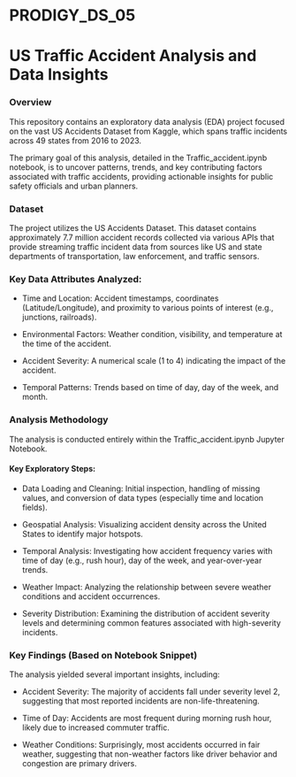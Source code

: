 # PRODIGY_DS_05

# US Traffic Accident Analysis and Data Insights

### Overview

This repository contains an exploratory data analysis (EDA) project focused on the vast US Accidents Dataset from Kaggle, which spans traffic incidents across 49 states from 2016 to 2023.

The primary goal of this analysis, detailed in the Traffic_accident.ipynb notebook, is to uncover patterns, trends, and key contributing factors associated with traffic accidents, providing actionable insights for public safety officials and urban planners.


### Dataset

The project utilizes the US Accidents Dataset. This dataset contains approximately 7.7 million accident records collected via various APIs that provide streaming traffic incident data from sources like US and state departments of transportation, law enforcement, and traffic sensors.


### Key Data Attributes Analyzed:

- Time and Location: Accident timestamps, coordinates (Latitude/Longitude), and proximity to various points of interest (e.g., junctions, railroads).

- Environmental Factors: Weather condition, visibility, and temperature at the time of the accident.

- Accident Severity: A numerical scale (1 to 4) indicating the impact of the accident.

- Temporal Patterns: Trends based on time of day, day of the week, and month.


### Analysis Methodology

The analysis is conducted entirely within the Traffic_accident.ipynb Jupyter Notebook.


#### Key Exploratory Steps:

- Data Loading and Cleaning: Initial inspection, handling of missing values, and conversion of data types (especially time and location fields).

- Geospatial Analysis: Visualizing accident density across the United States to identify major hotspots.

- Temporal Analysis: Investigating how accident frequency varies with time of day (e.g., rush hour), day of the week, and year-over-year trends.

- Weather Impact: Analyzing the relationship between severe weather conditions and accident occurrences.

- Severity Distribution: Examining the distribution of accident severity levels and determining common features associated with high-severity incidents.


### Key Findings (Based on Notebook Snippet)

The analysis yielded several important insights, including:

  * Accident Severity: The majority of accidents fall under severity level 2, suggesting that most reported incidents are non-life-threatening.

  * Time of Day: Accidents are most frequent during morning rush hour, likely due to increased commuter traffic.

  * Weather Conditions: Surprisingly, most accidents occurred in fair weather, suggesting that non-weather factors like driver behavior and congestion are primary drivers.
